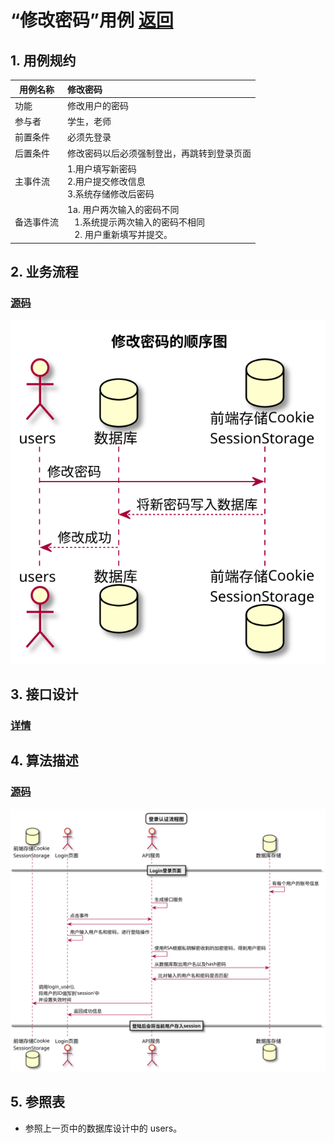 # “修改密码”用例 [返回](https://github.com/Wangfan212/is_analysis/blob/master/test6/README.md)
## 1. 用例规约

|用例名称|修改密码|
|-------|:-------------|
|功能|修改用户的密码|
|参与者|学生，老师|
|前置条件|必须先登录|
|后置条件|修改密码以后必须强制登出，再跳转到登录页面|
|主事件流| 1.用户填写新密码 <br/> 2.用户提交修改信息 <br/>3.系统存储修改后密码|
|备选事件流|1a. 用户两次输入的密码不同 <br/>&nbsp;&nbsp; 1.系统提示两次输入的密码不相同  <br/>&nbsp;&nbsp; 2. 用户重新填写并提交。 |

## 2. 业务流程

### [源码](https://github.com/Chen-ruiqi123/is_analysis/blob/master/test6/sequence/rechange_password.md)


![登录认证流程图](rechange_password.svg)

## 3. 接口设计

### [详情](https://github.com/Wangfan212/is_analysis/blob/master/test6/api/api4.md)

## 4. 算法描述 

### [源码](https://github.com/Wangfan212/is_analysis/blob/master/test6/sequence/login_check.md)


![登录认证流程图](login_check.svg)
    
## 5. 参照表

+ 参照上一页中的数据库设计中的 users。
